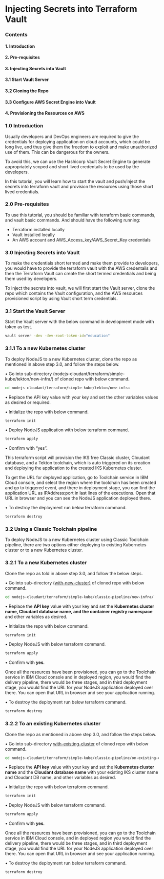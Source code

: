 # Injecting Secrets into Terraform Vault

### Contents

#### 1.     Introduction
#### 2.     Pre-requisites
#### 3.     Injecting Secrets into Vault
#### 3.1	    Start Vault Server
#### 3.2	    Cloning the Repo
#### 3.3      Configure AWS Secret Engine into Vault
#### 4.     Provisioning the Resources on AWS

 
### 1.0 Introduction

Usually developers and DevOps engineers are required to give the credentials for deploying application on cloud accounts, which could be long live, and thus give them the freedom to exploit and make unauthorized use of them. This can be dangerous for the owners.

To avoid this, we can use the Hashicorp Vault Secret Engine to generate appropriately scoped and short lived credentails to be used by the developers.

In this tutorial, you will learn how to start the vault and push/inject the secrets into terraform vault and provision the resources using those short lived credentials.

### 2.0 Pre-requisites

To use this tutorial, you should be familiar with terraform basic commands, and vault basic commands. And should have the following running:

  -	Terraform installed locally
  -	Vault installed locally
  -	An AWS account and AWS_Access_key/AWS_Secret_Key credentials

### 3.0	Injecting Secrets into Vault

To make the credentials short termed and make them provide to developers, you would have to provide the terraform vault with the AWS credentails and then the Terraform Vault can create the short termed credentials and being them used by developers.

To inject the secrets into vault, we will first start the Vault server, clone the repo which contains the Vault configuration, and the AWS resources provisioned script  by using Vault short term credentials.


### 3.1 Start the Vault Server

Start the Vault server with the below command in development mode with token as test. 

```bash
vault server -dev -dev-root-token-id="education"
```

### 3.1.1 To a new Kubernetes cluster

To deploy NodeJS to a new Kubernetes cluster, clone the repo as mentioned in above step 3.0, and follow the steps below. 

•	Go into sub-directory (nodejs-cloudant/terraform/simple-kube/tekton/new-infra/) of cloned repo with below command.

```bash
cd nodejs-cloudant/terraform/simple-kube/tekton/new-infra
```

•	Replace the API key value with your key and set the other variables values as desired or required.

•	Initialize the repo with below command.

```bash
terraform init
```

•	Deploy NodeJS application with below terraform command.

```bash
terraform apply
```

• Confirm with “yes”.

This terraform script will provision the IKS free Classic cluster, Cloudant database, and a Tekton toolchain, which is auto triggered on its creation and deploying the application to the created IKS Kubernetes cluster.

To get the URL for deployed application, go to Toolchain service in IBM Cloud console, and select the region where the toolchain has been created and go to triggered event, and there in deployment stage, you can find the application URL as IPAddress:port in last lines of the executions. Open that URL in browser and you can see the NodeJS application deployed there.

•	To destroy the deployment run below terraform command.

```bash
terraform destroy
```

### 3.2	Using a Classic Toolchain pipeline

To deploy NodeJS to a new Kubernetes cluster using Classic Toolchain pipeline, there are two options either deploying to existing Kubernetes cluster or to a new Kubernetes cluster.

### 3.2.1 To a new Kubernetes cluster

Clone the repo as told in above step 3.0, and follow the below steps. 

• Go into sub-directory [(with-new-cluster)](https://github.com/marifse/nodejs-cloudant/tree/master/terraform/simple-kube/classic-pipeline/new-infra) of cloned repo with below command.

```bash
cd nodejs-cloudant/terraform/simple-kube/classic-pipeline/new-infra/
```

• Replace the **API key** value with your key and set the **Kubernetes cluster name, Cloudant database name, and the container registry namespace** and other variables as desired.

•	Initialize the repo with below command.

```bash
terraform init
```

•	Deploy NodeJS with below terraform command.

```bash
terraform apply
```

• Confirm with **yes**.

Once all the resources have been provisioned, you can go to the Toolchain service in IBM Cloud console and in deployed region, you would find the delivery pipeline, there would be three stages, and in third deployment stage, you would find the URL for your NodeJS application deployed over there. You can open that URL in browser and see your application running.

•	To destroy the deployment run below terraform command.

```bash
terraform destroy
```

### 3.2.2 To an existing Kubernetes cluster

Clone the repo as mentioned in above step 3.0, and follow the steps below. 

• Go into sub-directory [with-existing-cluster](https://github.com/marifse/nodejs-cloudant/tree/master/terraform/simple-kube/classic-pipeline/on-existing-cluster-cloudant) of cloned repo with below command.

```bash
cd nodejs-cloudant/terraform/simple-kube/classic-pipeline/on-existing-cluster-cloudant
```

•	Replace the **API key** value with your key and set the **Kubernetes cluster name** and the **Cloudant database name** with your existing IKS cluster name and Cloudant DB name, and other variables as desired.

•	Initialize the repo with below terraform command.

```bash
terraform init
```

•	Deploy NodeJS with below terraform command.

```bash
terraform apply
```

• Confirm with **yes**.

Once all the resources have been provisioned, you can go to the Toolchain service in IBM Cloud console, and in deployed region you would find the delivery pipeline, there would be three stages, and in third deployment stage, you would find the URL for your NodeJS application deployed over there. You can open that URL in browser and see your application running.

•	To destroy the deployment run below terraform command.

```bash
terraform destroy
```

